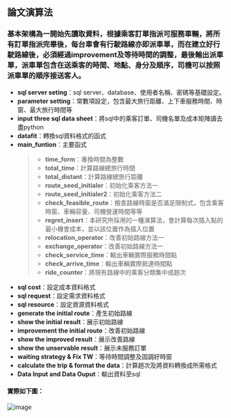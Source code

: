 ## 論文演算法
### 基本架構為一開始先讀取資料，根據乘客訂單指派可服務車輛，將所有訂單指派完畢後，每台車會有行駛路線亦即派車單，而在建立好行駛路線後，必須經過improvement及等待時間的調整，最後輸出派車單，派車單包含在送乘客的時間、地點、身分及順序，司機可以按照派車單的順序接送客人。

* **sql server seting**：sql server、database、使用者名稱、密碼等基礎設定。
* **parameter setting**：常數項設定，包含最大旅行距離、上下車服務時間、時窗、最大旅行時間等
* **input three sql data sheet**：將sql中的乘客訂單、司機名單及成本矩陣讀去盡python
* **datafit**：轉換sql資料格式的函式
* **main_funtion**：主要函式
  >* **time_form**：專換時間為整數
  >* **total_time**：計算路線總旅行時間
  >* **total_distant**：計算路線總旅行距離
  >* **route_seed_initialer**：初始化乘客方法一
  >* **route_seed_initialer2**：初始化乘客方法二
  >* **check_feasible_route**：檢查路線時窗是否滿足限制式，包含乘客時窗、車輛容量、司機營運時間等等
  >* **regret_insert**：本研究所採用的一種演算法，會計算每次插入點的最小機會成本，並以該位置作為插入位置
  >* **relocation_operator**：改善初始路線方法一
  >* **exchange_operator**：改善初始路線方法一
  >* **check_service_time**：輸出車輛實際服務時間點
  >* **check_arrive_time**：輸出車輛實際抵達時間點
  >* **ride_counter**：將現有路線中的乘客分類集中成趟次
* **sql cost**：設定成本資料格式
* **sql request**：設定需求資料格式
* **sql resource**：設定資源資料格式
* **generate the initial route**：產生初始路線
* **show the initial result**：展示初始路線
* **improvement the initial route**：改善初始路線
* **show the improved result**：展示改善路線
* **show the unservable result**：展示未服務訂單
* **waiting strategy & Fix TW**：等待時間調整及固調好時窗
* **calculate the trip & format the data**：計算趟次及將資料轉換成所需格式
* **Data Input and Data Ouput**：輸出資料至sql

#### 實際如下圖：
![image](https://github.com/YangShihKuan/THI-VRP-thesis/blob/master/%E7%A8%8B%E5%BC%8F%E7%B5%90%E6%A7%8B.PNG)
